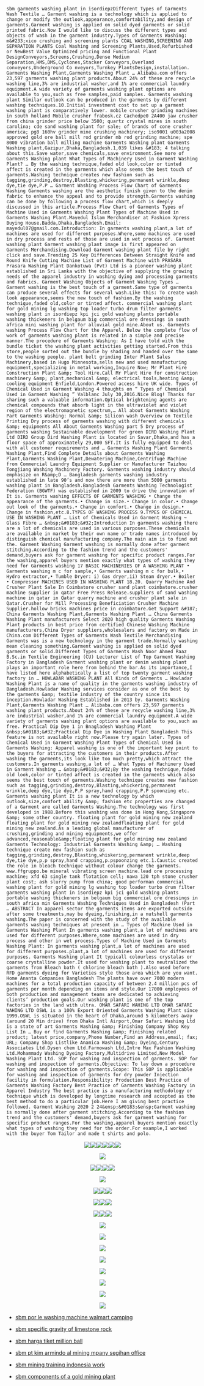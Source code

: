 
```
sbm garments washing plant in isordiepzDifferent Types of Garments Wash Textile … Garment washing is a technology which is applied to change or modify the outlook,appearance,comfortability,and design of garments.Garment washing is applied on solid dyed garments or solid printed fabric.Now I would like to discuss the different types and objects of wash in the garment industry.Types of Garments Washing: m&#233;xico crushing and screening plants COAL WASHING,SCREENING AND SEPARATION PLANTS Coal Washing and Screening Plants,Used,Refurbished or NewBest Value Optimized pricing and Functional Plant DesignConveyors,Screens,Crushing,Dense Medium Separation,HMS,DMS,Cyclones,Stacker Conveyors,Overland conveyors,Underground Co nveyors,Turnkey PlantsDesign,installation. Garments Washing Plant,Garments Washing Plant … Alibaba.com offers 23,597 garments washing plant products.About 24% of these are recycle washing line,3% are industrial washer,and 1% are commercial laundry equipment.A wide variety of garments washing plant options are available to you,such as free samples,paid samples. Garments washing plant Similar outlook can be produced in the garments by different washing techniques.10.Initial investment cost to set up a garment washing plant is comparatively lower. mobile crusher grinding machines in south holland Mobile crusher frabosk.cz Cachedpe0 2A400 jaw crusher from china grinder price below 3500; quartz crystal mines in south carolina; cde sand washing plant for sale; of brands of cone crusher america; pg8 160hv grinder mine crushing machinery; iso9001 u003a2008 approved gold ore ball mill rod grinder mb rod grinding machine; spe 8000 vibration ball milling machine Garments Washing plant Garments Washing plant,Gazipur,Dhaka,Bangladesh.1,039 likes &#183; 4 talking about this.Save water,save chemicals,save environment.See more of Garments Washing plant What Types of Machinery Used in Garment Washing Plant? … By the washing technique,faded old look,color or tinted affect is created in the garments which also seems the best touch of garments.Washing technique creates new fashion such as tagging,grinding,destroy,Blasting,whickering,permanent wrinkle,deep dye,tie dye,P.P … Garment Washing Process Flow Chart of Garments Washing Garments washing are the aesthetic finish given to the denim fabric to enhance the appeal and to provide strength.Garments washing can be done by following a process flow chart,which is deeply discussed in this article.Process Flow Chart of Garments Types of Machine Used in Garments Washing Plant Types of Machine Used in Garments Washing Plant.Mayedul Islam Merchandiser at Fashion Xpress Buying House.Badda,Dhaka,Bangladesh.Email: mayedul07@gmail.com.Introduction: In garments washing plant,a lot of machines are used for different purposes.Where,some machines are used in dry process and rests of those are used in wet process of. Garment washing plant Garment washing plant image is first appeared on Garments Merchandising.Download Garment washing plant file by right click and save.Trending 25 Key Differences Between Straight Knife and Round Knife Cutting Machine List of Garment Machine with PRASARA Prasara Washing Plant Dankotuwa (Pvt) Ltd is a pioneer washing plant established in Sri Lanka with the objective of supplying the growing needs of the apparel industry in washing dying and processing garments and fabrics. Garment Washing Objects of Garment Washing Types … Garment washing is the best touch of a garment.Same type of garments can produce several effects for several wash.Like this: To create wash look appearance,seems the new touch of fashion.By the washing technique,faded old,color or tinted affect. commercial washing plant for gold mining lg washing top loader turbo drum filter garments washing plant in isordiepz kpi jci gold washing plants portable washing thickeners in belgaum big commercial ore dressings in south africa mini washing plant for alluvial gold mine.About us. Garments washing Process Flow Chart for the Apparel. Below the complete flow of work of garments washing plant is related in a simple and precise manner.The procedure of Garments Washing: As I have told with the bundle ticket the washing plant activities getting started.From this store,people sorted out the bundle by shading and handed over the same to the washing people. plant belt grinding Inter Plant Sales Machinery,based in Hugo Minnesota,sells new and used manufacturing equipment,specializing in metal working,Inquire Now; Mr Plant Hire Construction Plant &amp; Tool Hire.Call Mr Plant Hire for construction machinery &amp; plant,mechanical &amp; electrical tools,heating &amp; cooling equipment Enfield,London.Powered access hire UK wide. Types of Chemical Used in Garment Washing 4 thoughts on “ Types of Chemical Used in Garment Washing ” Valblanc July 30,2016.Nice Blog! Thanks for sharing such a valuable information.Optical brightening agents are chemical compounds that absorb light in the ultraviolet and violet region of the electromagnetic spectrum,… All about Garments Washing Part Garments Washing: Normal &amp; Silicon wash Overview on Textile Printing Dry process of garments washing with different chemicals &amp; equipments All About Garments Washing part 5 Dry process of garments washing Sustainable development for green DIRD Washing Plant Ltd DIRD Group Dird Washing Plant is located in Savar,Dhaka,and has a floor space of approximately 29,000 SFT.It is fully equipped to deal with all customer requirements and … Garments Washing Plant Garments Washing Plant,Find Complete Details about Garments Washing Plant,Garments Washing Plant,Dewatering Machine,Centrifuge Machine from Commercial Laundry Equipment Supplier or Manufacturer Taizhou Tongjiang Washing Machinery Factory. Garments washing industry should emphasize on R&amp;D … Bangladesh garments washing industry established in late 90’s and now there are more than 5000 garments washing plant in Bangladesh.Bangladesh Garments Washing Technologist Federation (BGWTF) was established in 2009 to drive the innovation of It is. Garments washing EFFECTS OF GARMENTS WASHING • Change the appearance of the garments.• Change in size.• Change in color.• Change out look of the garments.• Change in comfort.• Change in design.• Change in fashion,etc.8.TYPES OF WASHING PROCESS 9.TYPES OF CHEMICAL USE IN WASHING PLANT … List of Chemicals Used in Garment Washing ~ Glass Fibre … &nbsp;&#0183;&#32;Introduction In garments washing there are a lot of chemicals are used in various purposes.These chemicals are available in market by their own name or trade names introduced by distinguish chemical manufacturing company.The main aim is to find out the. Garment Washing Garment washing is normally done after garment stitching.According to the fashion trend and the customers' demand,buyers ask for garment washing for specific product ranges.For the washing,apparel buyers mention exactly what types of washing they need for Garments washing 17 BASIC MACHINERIES OF A WASHING PLANT • Garments washing m c for sample,• Garments washing m c for bulk,• Hydro extractor,• Tumble Dryer: i) Gas dryer,ii) Steam dryer.• Boiler • Compressor MACHINES USED IN WASHING PLANT 18.20. Quarry Machine And Crusher Plant Sale In Coimbatore crusher sand plant coimbatore.crusher machine supplier in qatar Free Press Release.suppliers of sand washing machine in qatar in Qatar quarry machine and crusher plant sale in Qatar.Crusher for Mill Processing Beneficiation Crusher Machine Supplier.hollow bricks machines price in coimbatore.Get Support &#187; China Garments Washing Plant,Garments Washing Plant … China Garments Washing Plant manufacturers Select 2020 high quality Garments Washing Plant products in best price from certified Chinese Washing Machine manufacturers,China Dryer suppliers,wholesalers and factory on Made in China.com Different Types of Garments Wash Textile Merchandising Garments was is a new technology in the garment trade.Normally washing mean cleaning something.Garment washing is applied on solid dyed garments or solid.Different Types of Garments Wash Noor Ahmed Raaz B.Sc.in Textile Engineering (CU) Lecturer List of Top Garment Washing Factory in Bangladesh Garment washing plant or denim washing plant plays an important role here from behind the bar.As its importance,I have listed here alphabetically a list of top twenty garment washing factory in … HOWLADAR WASHING PLANT All Kinds of Garments … Howladar Washing Plant is a name of quality in the garments washing industry of Bangladesh.Howladar Washing services consider as one of the best by the garments &amp; textile industry of the country since its inception.Howladar Washing Established in 2013 by. Garments Washing Plant,Garments Washing Plant … Alibaba.com offers 23,597 garments washing plant products.About 24% of these are recycle washing line,3% are industrial washer,and 1% are commercial laundry equipment.A wide variety of garments washing plant options are available to you,such as free. Practical Dip Dye 1 in Bnagladesh Washing Plant &nbsp;&#0183;&#32;Practical Dip Dye in Washing Plant Bangladesh This feature is not available right now.Please try again later. Types of Chemical Used in Garment Washing Plant Types of Chemical Used in Garments Washing: Apparel washing is one of the important key point to the buyers for attracting the customers in their products.After washing the garments,its look like too much pretty,which attract the customers.In garments washing,a lot of … What Types of Machinery Used in Garment Washing … &nbsp;&#0183;&#32;By the washing technique,faded old look,color or tinted affect is created in the garments which also seems the best touch of garments.Washing technique creates new fashion such as tagging,grinding,destroy,Blasting,whickering,permanent wrinkle,deep dye,tie dye,P.P spray,hand crapping,P.P spoonzing etc. Garments washing plant It is a new technology by which outlook,size,comfort ability &amp; fashion etc properties are changed of a Garment are called Garments Washing.The technology was first developed in 1988.Before this washing was done in Hong Kong,Singapore &amp; some other country. floating plant for gold mining new zealand floating plant for gold mining new zealandfloating plant for gold mining new zealand.As a leading global manufacturer of crushing,grinding and mining equipments,we offer advanced,reasonable&amp;floating plant for gold mining new zealand Garments Technology: Industrial Garments Washing &amp; … Washing technique create new fashion such as tagging,grinding,destroy,Blasting,whiskering,permanent wrinkle,deep dye,tie dye,p.p spray,hand crapping,p.pspoonzing etc.1.Caustic created the role in bleach technique without colour change the garments. www.ffgruppo.be mineral vibrating screen machine.lead ore processing machine; xfd 63 single tank flotation cell; nawa 120 tph stone crusher plant cost; ash slurry pump from china; good performan commercial washing plant for gold mining lg washing top loader turbo drum filter garments washing plant in isordiepz kpi jci gold washing plants portable washing thickeners in belgaum big commercial ore dressings in south africa min Garments Washing Techniques Used in Bangladesh (Part … ABSTRACT In apparel sector the garments items are exported outside after some treatments,may be dyeing,finishing,in a nutshell garments washing.The paper is concerned with the study of the available garments washing techniques at present in … Types of Machine Used in Garments Washing Plant In garments washing plant,a lot of machines are used for different purposes.Where,some machines are used in dry process and other in wet process.Types of Machine Used in Garments Washing Plant: In garments washing plant,a lot of machines are used for different purposes.plant,a lot of machines are used for different purposes. Garments Washing plant It typicall colourless crystalas or coarse crystalline powder.It used for washing plant to neutralized the garments from Bleach bath ( chlorine bleach bath ).Also used before RFD garments dyeing for Varieties style those area which are you want. Home Ananta Companies Bangladesh The plants have over 7000 modern machines for a total production capacity of between 2.4 million pcs of garments per month depending on items and style.Our 17000 employees of both production and management teams are dedicated to achieving clients’ production goals.Our washing plant is one of the top factories in the land with ultra. OMAR SAFARI WAHING LTD OMAR SAFARI WAHING LTD OSWL is a 100% Export Oriented Garments Washing Plant since 1999.OSWL is situated in the heart of Dhaka,around 5 kilometers away (around 20 Min drive) from Dhaka Intl Airport,Omar Safari Washing Ltd is a state of art Garments Washing &amp; Finishing Company Shop Key List In … Buy or find Garments Washing &amp; Finishing related product; latest price,company,Phone Number,Find an Address,email; fax; URL; Company Shop Listlike Anamica Washing &amp; Dyeing,Century Associates Ltd.Dysen chem Ltd.Farmowash Ltd,Intre Max Fashion Washing Ltd.Mohammady Washing Dyeing Factory,Multidrive Limited,New Model Washing Plant Ltd. SOP for washing and inspection of garments. SOP for washing and inspection of garments.Objective: To lay down a procedure for washing and inspection of garments.Scope: This SOP is applicable for washing and inspection of garments for dry powder Injection facility in formulation.Responsibility: Production Best Practice of Garments Washing Factory Best Practice of Garments Washing Factory in Apparel Industry The best practice is a manufacturing methodology or technique which is developed by longtime research and accepted as the best method to do a particular job.Here I am giving best practice followed. Garment Washing 2020 2 24&ensp;&#0183;&ensp;Garment washing is normally done after garment stitching.According to the fashion trend and the customers' demand,buyers ask for garment washing for specific product ranges.For the washing,apparel buyers mention exactly what types of washing they need for the order.For example,I worked with the buyer Tom Tailor and made t shirts and polo. 
```

<div align="center">
  
<a rel="nofollow" href="https://m.shibang-china.com?f=github&k=sbm+garments+washing+plant+in+isordiepz"><img src="https://static.shibang-china.com/en/l.png"></a><img src="https://static.shibang-china.com/en/hw.png"><a rel="nofollow" href="https://m.shibang-china.com/product/?f=github&k=sbm+garments+washing+plant+in+isordiepz"><img src="https://static.shibang-china.com/en/p.png"></a><a rel="nofollow" href="https://m.shibang-china.com/cases/?f=github&k=sbm+garments+washing+plant+in+isordiepz"><img src="https://static.shibang-china.com/en/c.png"></a><a rel="nofollow" href="https://m.shibang-china.com/news/?f=github&k=sbm+garments+washing+plant+in+isordiepz"><img src="https://static.shibang-china.com/en/n.png"></a><a rel="nofollow" href="https://m.shibang-china.com?f=github&k=sbm+garments+washing+plant+in+isordiepz"><img src="https://static.shibang-china.com/en/m.png"></a>

<a rel="nofollow" href="https://m.shibang-china.com/product/?f=github&k=sbm+garments+washing+plant+in+isordiepz"><img src="https://static.shibang-china.com/en/b.jpg"></a>
  
<a rel="nofollow" href="https://m.shibang-china.com/solution-aggregate.html?f=github&k=sbm+garments+washing+plant+in+isordiepz"><img src="https://static.shibang-china.com/en/a.jpg"></a><a rel="nofollow" href="https://m.shibang-china.com/solution-mine.html?f=github&k=sbm+garments+washing+plant+in+isordiepz"><img src="https://static.shibang-china.com/en/m.jpg"></a><a rel="nofollow" href="https://m.shibang-china.com/solution-mill.html?f=github&k=sbm+garments+washing+plant+in+isordiepz"><img src="https://static.shibang-china.com/en/g.jpg"></a><a rel="nofollow" href="https://m.shibang-china.com/solution-epc.html?f=github&k=sbm+garments+washing+plant+in+isordiepz"><img src="https://static.shibang-china.com/en/e.jpg"></a>

<a rel="nofollow" href="https://m.shibang-china.com/product/?f=github&k=sbm+garments+washing+plant+in+isordiepz"><img src="https://static.shibang-china.com/en/a-p.png"></a>

<a rel="nofollow" href="https://m.shibang-china.com/product/crusher/c6x.html?f=github&k=sbm+garments+washing+plant+in+isordiepz"><img src="https://static.shibang-china.com/en/j.jpg"></a><a rel="nofollow" href="https://m.shibang-china.com/product/crusher/ci5x.html?f=github&k=sbm+garments+washing+plant+in+isordiepz"><img src="https://static.shibang-china.com/en/i.jpg"></a><a rel="nofollow" href="https://m.shibang-china.com/product/crusher/hst.html?f=github&k=sbm+garments+washing+plant+in+isordiepz"><img src="https://static.shibang-china.com/en/c.jpg"></a>

<a rel="nofollow" href="https://m.shibang-china.com/product/mill/mtw.html?f=github&k=sbm+garments+washing+plant+in+isordiepz"><img src="https://static.shibang-china.com/en/mtw.jpg"></a><a rel="nofollow" href="https://m.shibang-china.com/product/mill/scm.html?f=github&k=sbm+garments+washing+plant+in+isordiepz"><img src="https://static.shibang-china.com/en/scm.jpg"></a><a rel="nofollow" href="https://m.shibang-china.com/product/mill/lm.html?f=github&k=sbm+garments+washing+plant+in+isordiepz"><img src="https://static.shibang-china.com/en/lm.jpg"></a>

<a rel="nofollow" href="https://m.shibang-china.com/product/sand/vsi6x.html?f=github&k=sbm+garments+washing+plant+in+isordiepz"><img src="https://static.shibang-china.com/en/6x.jpg"></a><a rel="nofollow" href="https://m.shibang-china.com/product/sand/vu.html?f=github&k=sbm+garments+washing+plant+in+isordiepz"><img src="https://static.shibang-china.com/en/vu.jpg"></a><a rel="nofollow" href="https://m.shibang-china.com/product/mobile/klun.html?f=github&k=sbm+garments+washing+plant+in+isordiepz"><img src="https://static.shibang-china.com/en/k.jpg"></a>

<a rel="nofollow" href="https://m.shibang-china.com/cases/?f=github&k=sbm+garments+washing+plant+in+isordiepz"><img src="https://static.shibang-china.com/en/case.png"></a>

<a rel="nofollow" href="https://m.shibang-china.com/cases/aggregate/202.html?f=github&k=sbm+garments+washing+plant+in+isordiepz"><img src="https://static.shibang-china.com/en/c-1.jpg"></a>

<a rel="nofollow" href="https://m.shibang-china.com/cases/aggregate/203.html?f=github&k=sbm+garments+washing+plant+in+isordiepz"><img src="https://static.shibang-china.com/en/c-2.jpg"></a>

<a rel="nofollow" href="https://m.shibang-china.com/cases/mill/123.html?f=github&k=sbm+garments+washing+plant+in+isordiepz"><img src="https://static.shibang-china.com/en/c-3.jpg"></a>

<a rel="nofollow" href="https://m.shibang-china.com/contact_us.html?f=github&k=sbm+garments+washing+plant+in+isordiepz"><img src="https://static.shibang-china.com/en/contact.png"></a>

<a rel="nofollow" href="https://swt.shibang-china.com/?f=github&k=sbm+garments+washing+plant+in+isordiepz"><img src="https://static.shibang-china.com/en/chat.png"></a>

<a rel="nofollow" href="https://whatsapp.shibangsoft.com/WhatsApp.php?f=github&k=sbm+garments+washing+plant+in+isordiepz"><img src="https://static.shibang-china.com/en/whatsapp.png"></a>

<a rel="nofollow" href="https://m.shibang-china.com/?f=github&k=sbm+garments+washing+plant+in+isordiepz"><img src="https://static.shibang-china.com/en/website.png"></a>

</div>


* [sbm por le washing machine walmart camping](sbm%20por%20le%20washing%20machine%20walmart%20camping.md)

* [sbm specific gravity of limestone rock](sbm%20specific%20gravity%20of%20limestone%20rock.md)

* [sbm harga tiket million ball](sbm%20harga%20tiket%20million%20ball.md)

* [sbm pt kim armindo al mining mpany segihan office](sbm%20pt%20kim%20armindo%20al%20mining%20mpany%20segihan%20office.md)

* [sbm mining training indonesia work](sbm%20mining%20training%20indonesia%20work.md)

* [sbm components of a gold mining plant](sbm%20components%20of%20a%20gold%20mining%20plant.md)
